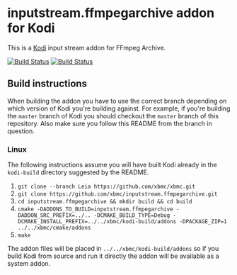# inputstream.ffmpegarchive addon for Kodi

This is a [Kodi](http://kodi.tv) input stream addon for FFmpeg Archive.

[![Build Status](https://travis-ci.org/xbmc/inputstream.ffmpegarchive.svg?branch=master)](https://travis-ci.org/xbmc/inputstream.ffmpegarchive)
[![Build Status](https://ci.appveyor.com/api/projects/status/github/xbmc/inputstream.ffmpegarchive?svg=true)](https://ci.appveyor.com/project/xbmc/inputstream-ffmpegarchive)

## Build instructions

When building the addon you have to use the correct branch depending on which version of Kodi you're building against.
For example, if you're building the `master` branch of Kodi you should checkout the `master` branch of this repository.
Also make sure you follow this README from the branch in question.

### Linux

The following instructions assume you will have built Kodi already in the `kodi-build` directory
suggested by the README.

1. `git clone --branch Leia https://github.com/xbmc/xbmc.git`
2. `git clone https://github.com/xbmc/inputstream.ffmpegarchive.git`
3. `cd inputstream.ffmpegarchive && mkdir build && cd build`
4. `cmake -DADDONS_TO_BUILD=inputstream.ffmpegarchive -DADDON_SRC_PREFIX=../.. -DCMAKE_BUILD_TYPE=Debug -DCMAKE_INSTALL_PREFIX=../../xbmc/kodi-build/addons -DPACKAGE_ZIP=1 ../../xbmc/cmake/addons`
5. `make`

The addon files will be placed in `../../xbmc/kodi-build/addons` so if you build Kodi from source and run it directly
the addon will be available as a system addon.
